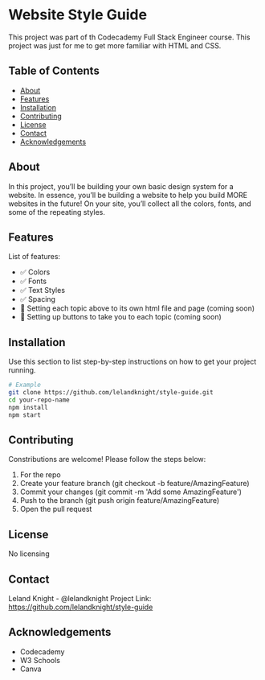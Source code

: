 # Website Style Guide

This project was part of th Codecademy Full Stack Engineer course. This project was just for me to get more familiar with HTML and CSS.

## Table of Contents

- [About](#about)
- [Features](#features)
- [Installation](#installation)
- [Contributing](#contributing)
- [License](#license)
- [Contact](#contact)
- [Acknowledgements](#acknowledgements)

## About

In this project, you’ll be building your own basic design system for a website. In essence, you’ll be building a website to help you build MORE websites in the future! On your site, you’ll collect all the colors, fonts, and some of the repeating styles.

## Features

List of features:
- ✅ Colors
- ✅ Fonts
- ✅ Text Styles
- ✅ Spacing
- 🚧 Setting each topic above to its own html file and page (coming soon)
- 🚧 Setting up buttons to take you to each topic (coming soon)

## Installation

Use this section to list step-by-step instructions on how to get your project running.

```bash
# Example
git clone https://github.com/lelandknight/style-guide.git
cd your-repo-name
npm install
npm start
```

## Contributing

Constributions are welcome! Please follow the steps below:
1. For the repo
2. Create your feature branch (git checkout -b feature/AmazingFeature)
3. Commit your changes (git commit -m 'Add some AmazingFeature')
4. Push to the branch (git push origin feature/AmazingFeature)
5. Open the pull request

## License

No licensing

## Contact

Leland Knight - @lelandknight
Project Link: https://github.com/lelandknight/style-guide

## Acknowledgements

- Codecademy
- W3 Schools
- Canva
